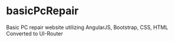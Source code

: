 # basicPcRepair
Basic PC repair website utilizing AngularJS, Bootstrap, CSS, HTML
Converted to UI-Router